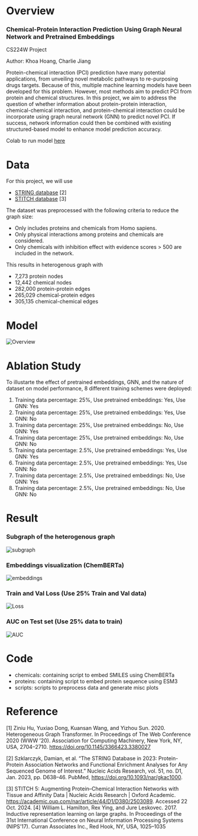 # Overview
### Chemical-Protein Interaction Prediction Using Graph Neural Network and Pretrained Embeddings
CS224W Project 

Author: Khoa Hoang, Charlie Jiang

Protein-chemical interaction (PCI) prediction have many potential applications, from unveiling novel
metabolic pathways to re-purposing drugs targets. Because of this, multiple machine learning models
have been developed for this problem. However, most methods aim to predict PCI from protein and
chemical structures. In this project, we aim to address the question of whether information about
protein-protein interaction, chemical-chemical interaction, and protein-chemical interaction could be
incorporate using graph neural network (GNN) to predict novel PCI. If success, network information
could then be combined with existing structured-based model to enhance model prediction accuracy.

Colab to run model [here](https://colab.research.google.com/drive/1jiRZbCMLlllrskGYg2Tb096aki7hZmIj?usp=sharing)
# Data

For this project, we will use

-  [STRING database](https://string-db.org) [2] 
-  [STITCH
database](http://stitch.embl.de) [3]

The dataset was preprocessed with the following criteria to reduce the graph size:
 - Only includes proteins and chemicals from Homo
sapiens. 
- Only physical interactions among proteins and chemicals are considered. 
- Only chemicals with inhibition effect with evidence scores > 500 are included in the network.

This results in heterogenous graph with 
- 7,273 protein nodes
- 12,442 chemical nodes
- 282,000 protein-protein edges
- 265,029 chemical-protein edges
- 305,135 chemical-chemical edges


# Model
![Overview](./figures/Figure1_Overview.png)

# Ablation Study
To illustarte the effect of pretrained embeddings, GNN, and the nature of dataset on model performance, 8 different training schemes were deployed:

1. Training data percentage: 25%, Use pretrained embeddings: Yes, Use GNN: Yes
2. Training data percentage: 25%, Use pretrained embeddings: Yes, Use GNN: No
3. Training data percentage: 25%, Use pretrained embeddings: No, Use GNN: Yes
4. Training data percentage: 25%, Use pretrained embeddings: No, Use GNN: No
5. Training data percentage: 2.5%, Use pretrained embeddings: Yes, Use GNN: Yes
6. Training data percentage: 2.5%, Use pretrained embeddings: Yes, Use GNN: No
7. Training data percentage: 2.5%, Use pretrained embeddings: No, Use GNN: Yes
8. Training data percentage: 2.5%, Use pretrained embeddings: No, Use GNN: No

# Result

### Subgraph of the heterogenous graph
![subgraph](./figures/Figure3_Subgraph.png)

### Embeddings visualization (ChemBERTa)
![embeddings](./figures/Figure2_Embeddings.png)

### Train and Val Loss (Use 25% Train and Val data)
![Loss](./figures/Figure4_LossTrainVal.png)

### AUC on Test set (Use 25% data to train)
![AUC](./figures/Figure5_AUC.png)

# Code

- chemicals: containing script to embed SMILES using ChemBERTa
- proteins: containing script to embed protein sequence using ESM3
- scripts: scripts to preprocess data and generate misc plots

# Reference

[1] Ziniu Hu, Yuxiao Dong, Kuansan Wang, and Yizhou Sun. 2020. Heterogeneous Graph Transformer. In Proceedings of The Web Conference 2020 (WWW ’20). Association for Computing
Machinery, New York, NY, USA, 2704–2710. https://doi.org/10.1145/3366423.3380027

[2] Szklarczyk, Damian, et al. “The STRING Database in 2023: Protein-Protein Association Networks and Functional Enrichment Analyses for Any Sequenced Genome of Interest.” Nucleic Acids
Research, vol. 51, no. D1, Jan. 2023, pp. D638–46. PubMed, https://doi.org/10.1093/nar/gkac1000.

[3] STITCH 5: Augmenting Protein–Chemical Interaction Networks with
Tissue and Affinity Data | Nucleic Acids Research | Oxford Academic.
https://academic.oup.com/nar/article/44/D1/D380/2503089. Accessed 22 Oct. 2024.
[4] William L. Hamilton, Rex Ying, and Jure Leskovec. 2017. Inductive representation learning on
large graphs. In Proceedings of the 31st International Conference on Neural Information Processing
Systems (NIPS’17). Curran Associates Inc., Red Hook, NY, USA, 1025–1035
